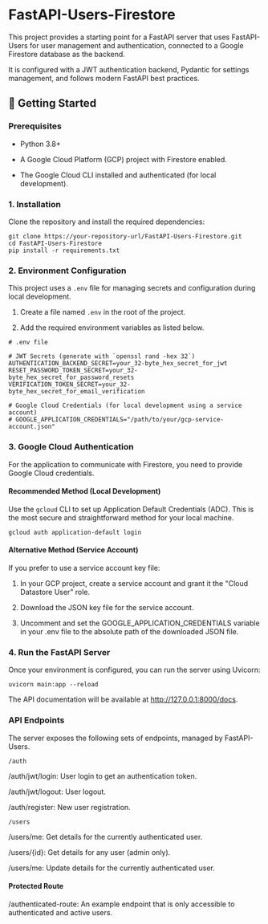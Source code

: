# FastAPI-Users-Firestore

This project provides a starting point for a FastAPI server that uses FastAPI-Users for user management and authentication, connected to a Google Firestore database as the backend.

It is configured with a JWT authentication backend, Pydantic for settings management, and follows modern FastAPI best practices.

## 🚀 Getting Started

### Prerequisites

* Python 3.8+

* A Google Cloud Platform (GCP) project with Firestore enabled.

* The Google Cloud CLI installed and authenticated (for local development).

### 1. Installation

Clone the repository and install the required dependencies:

```commandline
git clone https://your-repository-url/FastAPI-Users-Firestore.git
cd FastAPI-Users-Firestore
pip install -r requirements.txt
```

### 2. Environment Configuration

This project uses a `.env` file for managing secrets and configuration during local development.

1. Create a file named `.env` in the root of the project.

2. Add the required environment variables as listed below.

```commandline
# .env file

# JWT Secrets (generate with `openssl rand -hex 32`)
AUTHENTICATION_BACKEND_SECRET=your_32-byte_hex_secret_for_jwt
RESET_PASSWORD_TOKEN_SECRET=your_32-byte_hex_secret_for_password_resets
VERIFICATION_TOKEN_SECRET=your_32-byte_hex_secret_for_email_verification

# Google Cloud Credentials (for local development using a service account)
# GOOGLE_APPLICATION_CREDENTIALS="/path/to/your/gcp-service-account.json"
```

### 3. Google Cloud Authentication

For the application to communicate with Firestore, you need to provide Google Cloud credentials.

#### Recommended Method (Local Development)

Use the `gcloud` CLI to set up Application Default Credentials (ADC). This is the most secure and straightforward method for your local machine.

```commandline
gcloud auth application-default login
```

#### Alternative Method (Service Account)

If you prefer to use a service account key file:

1. In your GCP project, create a service account and grant it the "Cloud Datastore User" role.

2. Download the JSON key file for the service account.

3. Uncomment and set the GOOGLE_APPLICATION_CREDENTIALS variable in your .env file to the absolute path of the downloaded JSON file.

### 4. Run the FastAPI Server

Once your environment is configured, you can run the server using Uvicorn:

```commandline
uvicorn main:app --reload
```

The API documentation will be available at http://127.0.0.1:8000/docs.

### API Endpoints

The server exposes the following sets of endpoints, managed by FastAPI-Users.

`/auth`

/auth/jwt/login: User login to get an authentication token.

/auth/jwt/logout: User logout.

/auth/register: New user registration.

`/users`

/users/me: Get details for the currently authenticated user.

/users/{id}: Get details for any user (admin only).

/users/me: Update details for the currently authenticated user.

#### Protected Route

/authenticated-route: An example endpoint that is only accessible to authenticated and active users.
